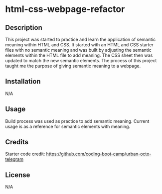 # html-css-webpage-refactor

## Description

This project was started to practice and learn the application of semantic meaning within HTML and CSS. It started with an HTML and CSS starter files with no semantic meaning and was built by adjusting the semantic elements within the HTML file to add meaning. The CSS sheet then was updated to match the new semantic elements. The process of this project taught me the purpose of giving semantic meaning to a webpage.

## Installation

N/A

## Usage

Build process was used as practice to add semantic meaning. Current usage is as a reference for semantic elements with meaning.

## Credits

Starter code credit: https://github.com/coding-boot-camp/urban-octo-telegram

## License

N/A